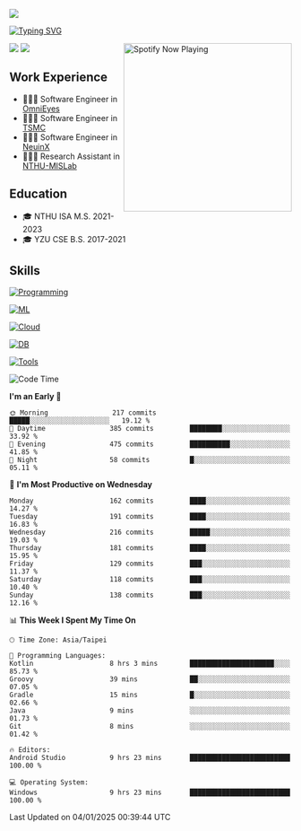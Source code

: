 ![](https://komarev.com/ghpvc/?username=peter0512lee&color=ff69b4)

[![Typing SVG](https://readme-typing-svg.herokuapp.com?color=F742BA&size=20&lines=Hi!+I'm+JYL)](https://git.io/typing-svg)

[<img src="https://spotify-now-playing.peter0512lee.vercel.app/api/spotify-playing" alt="Spotify Now Playing" width="300" align="right" />](https://open.spotify.com/user/21iyoswqgnkoe7peuesmqnhgy)

![](https://leetcard.jacoblin.cool/peter0512lee?theme=dark)
![](https://github-readme-activity-graph.vercel.app/graph?username=peter0512lee&theme=github)

## Work Experience
- 🧑🏻‍💻 Software Engineer in [OmniEyes](https://www.theomnieyes.com/)
- 🧑🏻‍💻 Software Engineer in [TSMC](https://www.tsmc.com/)
- 🧑🏻‍💻 Software Engineer in [NeuinX](https://neuinx.com/)
- 🧑🏻‍💻 Research Assistant in [NTHU-MISLab](https://mislab.cs.nthu.edu.tw/)

## Education
- 🎓 NTHU ISA M.S. 2021-2023
- 🎓 YZU CSE B.S. 2017-2021

## Skills
[![Programming](https://skillicons.dev/icons?i=cpp,py,kotlin)](https://skillicons.dev)

[![ML](https://skillicons.dev/icons?i=pytorch,opencv,sklearn)](https://skillicons.dev)

<!-- [![Web](https://skillicons.dev/icons?i=html,css,react,tailwind,nodejs,vite)](https://skillicons.dev) -->

[![Cloud](https://skillicons.dev/icons?i=aws,azure,docker,k8s)](https://skillicons.dev)

[![DB](https://skillicons.dev/icons?i=postgresql,firebase,sqlite,mongodb)](https://skillicons.dev)

[![Tools](https://skillicons.dev/icons?i=git,github,githubactions,vscode,postman,anaconda,androidstudio)](https://skillicons.dev)

<!--
<table><tr><td valign="top" width="50%">

<img src="https://github-readme-stats-sigma-five.vercel.app/api?username=peter0512lee&hide_border=true&show_icons=true&locale=en&layout=compact&theme=dracula" align="left" style="width: 100%" />

</td><td valign="top" width="50%">

<img src="https://github-readme-stats-sigma-five.vercel.app/api/top-langs?username=peter0512lee&hide_border=true&show_icons=true&locale=en&layout=compact&theme=dracula" align="left" style="width: 100%" />

</td></tr></table>  
-->

<!--START_SECTION:waka-->
![Code Time](http://img.shields.io/badge/Code%20Time-1%2C484%20hrs%2036%20mins-blue)

**I'm an Early 🐤** 

```text
🌞 Morning                217 commits         █████░░░░░░░░░░░░░░░░░░░░   19.12 % 
🌆 Daytime                385 commits         ████████░░░░░░░░░░░░░░░░░   33.92 % 
🌃 Evening                475 commits         ██████████░░░░░░░░░░░░░░░   41.85 % 
🌙 Night                  58 commits          █░░░░░░░░░░░░░░░░░░░░░░░░   05.11 % 
```
📅 **I'm Most Productive on Wednesday** 

```text
Monday                   162 commits         ████░░░░░░░░░░░░░░░░░░░░░   14.27 % 
Tuesday                  191 commits         ████░░░░░░░░░░░░░░░░░░░░░   16.83 % 
Wednesday                216 commits         █████░░░░░░░░░░░░░░░░░░░░   19.03 % 
Thursday                 181 commits         ████░░░░░░░░░░░░░░░░░░░░░   15.95 % 
Friday                   129 commits         ███░░░░░░░░░░░░░░░░░░░░░░   11.37 % 
Saturday                 118 commits         ███░░░░░░░░░░░░░░░░░░░░░░   10.40 % 
Sunday                   138 commits         ███░░░░░░░░░░░░░░░░░░░░░░   12.16 % 
```


📊 **This Week I Spent My Time On** 

```text
🕑︎ Time Zone: Asia/Taipei

💬 Programming Languages: 
Kotlin                   8 hrs 3 mins        █████████████████████░░░░   85.73 % 
Groovy                   39 mins             ██░░░░░░░░░░░░░░░░░░░░░░░   07.05 % 
Gradle                   15 mins             █░░░░░░░░░░░░░░░░░░░░░░░░   02.66 % 
Java                     9 mins              ░░░░░░░░░░░░░░░░░░░░░░░░░   01.73 % 
Git                      8 mins              ░░░░░░░░░░░░░░░░░░░░░░░░░   01.42 % 

🔥 Editors: 
Android Studio           9 hrs 23 mins       █████████████████████████   100.00 % 

💻 Operating System: 
Windows                  9 hrs 23 mins       █████████████████████████   100.00 % 
```


 Last Updated on 04/01/2025 00:39:44 UTC
<!--END_SECTION:waka-->


<!--
**peter0512lee/peter0512lee** is a ✨ _special_ ✨ repository because its `README.md` (this file) appears on your GitHub profile.

